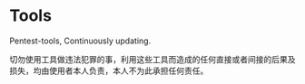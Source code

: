 # Tools

Pentest-tools, Continuously updating.

切勿使用工具做违法犯罪的事，利用这些工具而造成的任何直接或者间接的后果及损失，均由使用者本人负责，本人不为此承担任何责任。
